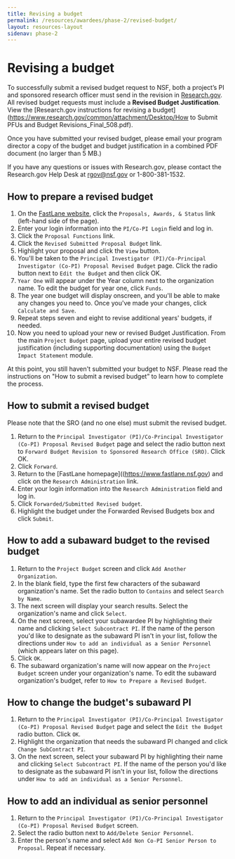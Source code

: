 ```yaml
---
title: Revising a budget
permalink: /resources/awardees/phase-2/revised-budget/
layout: resources-layout
sidenav: phase-2
---
```


# Revising a budget

To successfully submit a revised budget request to NSF, both a project’s PI and sponsored research officer must send in the revision in [Research.gov](https://www.research.gov/research-portal/appmanager/base/desktop?_nfpb=true&_pageLabel=research_home_page).  All revised budget requests must include a **Revised Budget Justification**. View the [Research.gov instructions for revising a budget](https://www.research.gov/common/attachment/Desktop/How to Submit PFUs and Budget Revisions_Final_508.pdf).

Once you have submitted your revised budget, please email your program director a copy of the budget and budget justification in a combined PDF document (no larger than 5 MB.) 

If you have any questions or issues with Research.gov, please contact the Research.gov Help Desk at [rgov@nsf.gov](mailto:rgov@nsf.gov) or 1-800-381-1532.

## How to prepare a revised budget

1. On the [FastLane website](http://www.fastlane.nsf.gov), click the `Proposals, Awards, & Status` link (left-hand side of the page).
2. Enter your login information into the `PI/Co-PI Login` field and log in.
3. Click the `Proposal Functions` link.
4. Click the `Revised Submitted Proposal Budget` link.
5. Highlight your proposal and click the `View` button.
6. You'll be taken to the `Principal Investigator (PI)/Co-Principal Investigator (Co-PI) Proposal Revised Budget` page. Click the radio button next to `Edit the Budget` and then click OK.
7. `Year One` will appear under the Year column next to the organization name. To edit the budget for year one, click `Funds`.
8. The year one budget will display onscreen, and you'll be able to make any changes you need to. Once you've made your changes, click `Calculate and Save`.
9. Repeat steps seven and eight to revise additional years' budgets, if needed.
10. Now you need to upload your new or revised Budget Justification. From the main `Project Budget` page, upload your entire revised budget justification (including supporting documentation) using the `Budget Impact Statement` module.  


At this point, you still haven't submitted your budget to NSF. Please read the instructions on "How to submit a revised budget” to learn how to complete the process.

## How to submit a revised budget

Please note that the SRO (and no one else) must submit the revised budget.

1. Return to the `Principal Investigator (PI)/Co-Principal Investigator (Co-PI) Proposal Revised Budget` page and select the radio button next to `Forward Budget Revision to Sponsored Research Office (SRO)`. Click OK.
2. Click `Forward`.
3. Return to the [FastLane homepage]((https://www.fastlane.nsf.gov) and click on the `Research Administration` link.
4. Enter your login information into the `Research Administration` field and log in.
5. Click `Forwarded/Submitted Revised budget`.
6. Highlight the budget under the Forwarded Revised Budgets box and click `Submit`.


## How to add a subaward budget to the revised budget

1. Return to the `Project Budget` screen and click `Add Another Organization`.
2. In the blank field, type the first few characters of the subaward organization's name. Set the radio button to `Contains` and select `Search by Name`. 
3. The next screen will display your search results. Select the organization's name and click `Select`.
4. On the next screen, select your subawardee PI by highlighting their name and clicking `Select Subcontract PI`. If the name of the person you'd like to designate as the subaward PI isn't in your list, follow the directions under `How to add an individual as a Senior Personnel` (which appears later on this page).
5. Click `OK`.
6. The subaward organization's name will now appear on the `Project Budget` screen under your organization's name. To edit the subaward organization's budget, refer to `How to Prepare a Revised Budget`.

## How to change the budget's subaward PI

1. Return to the `Principal Investigator (PI)/Co-Principal Investigator (Co-PI) Proposal Revised Budget` page and select the `Edit the Budget` radio button. Click `OK`.
2. Highlight the organization that needs the subaward PI changed and click `Change SubContract PI`.
3. On the next screen, select your subaward PI by highlighting their name and clicking `Select Subcontract PI`. If the name of the person you'd like to designate as the subaward PI isn't in your list, follow the directions under `How to add an individual as a Senior Personnel`.

## How to add an individual as senior personnel

1. Return to the `Principal Investigator (PI)/Co-Principal Investigator (Co-PI) Proposal Revised Budget` screen.
2. Select the radio button next to `Add/Delete Senior Personnel`.
3. Enter the person's name and select `Add Non Co-PI Senior Person to Proposal`. Repeat if necessary.
